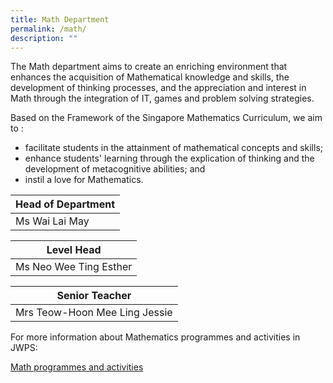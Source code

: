 ```yaml
---
title: Math Department
permalink: /math/
description: ""
---
```

The Math department aims to create an enriching environment that enhances the acquisition of Mathematical knowledge and skills, the development of thinking processes, and the appreciation and interest in Math through the integration of IT, games and problem solving strategies.

  

Based on the Framework of the Singapore Mathematics Curriculum, we aim to :

*   facilitate students in the attainment of mathematical concepts and skills;
*   enhance students' learning through the explication of thinking and the development of metacognitive abilities; and
*   instil a love for Mathematics.


| Head of Department |
| --- |
| Ms Wai Lai May |<br>
  

| Level Head |
| --- |
| Ms Neo Wee Ting Esther |<br>


| Senior Teacher |
| --- |
| Mrs Teow-Hoon Mee Ling Jessie

For more information about Mathematics programmes and activities in JWPS:

[Math programmes and activities](/Mathprogram)